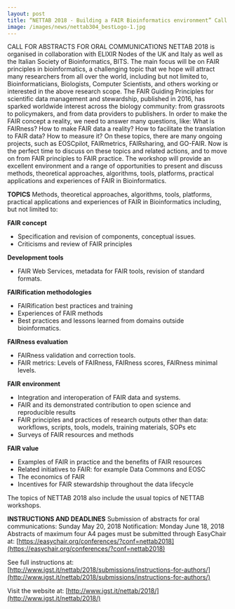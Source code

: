 ```yaml
---
layout: post
title: “NETTAB 2018 - Building a FAIR Bioinformatics environment” Call for Abstracts.
image: /images/news/nettab304_bestLogo-1.jpg
---
```



CALL FOR ABSTRACTS FOR ORAL COMMUNICATIONS
NETTAB 2018 is organised in collaboration with ELIXIR Nodes of the UK and Italy as well as the Italian Society of Bioinformatics, BITS.
The main focus will be on FAIR principles in bioinformatics, a challenging topic that we hope will attract many researchers from all over the world, including but not limited to, Bioinformaticians, Biologists, Computer Scientists, and others working or interested in the above research scope.
The FAIR Guiding Principles for scientific data management and stewardship, published in 2016, has sparked worldwide interest across the biology community: from grassroots to policymakers, and from data providers to publishers.
In order to make the FAIR concept a reality, we need to answer many questions, like: What is FAIRness? How to make FAIR data a reality? How to facilitate the translation to FAIR data? How to measure it? On these topics, there are many ongoing projects, such as EOSCpilot, FAIRmetrics, FAIRsharing, and GO-FAIR.
Now is the perfect time to discuss on these topics and related actions, and to move on from FAIR principles to FAIR practice. The workshop will provide an excellent environment and a range of opportunities to present and discuss methods, theoretical approaches, algorithms, tools, platforms, practical applications and experiences of FAIR in Bioinformatics.

**TOPICS**
Methods, theoretical approaches, algorithms, tools, platforms, practical applications and experiences of FAIR in Bioinformatics including, but not limited to:

**FAIR concept**
* Specification and revision of components, conceptual issues.
* Criticisms and review of FAIR principles

**Development tools**
* FAIR Web Services, metadata for FAIR tools, revision of standard formats.

**FAIRification methodologies**
* FAIRification best practices and training
* Experiences of FAIR methods
* Best practices and lessons learned from domains outside bioinformatics.

**FAIRness evaluation**
* FAIRness validation and correction tools.
* FAIR metrics: Levels of FAIRness, FAIRness scores, FAIRness minimal levels.

**FAIR environment**
* Integration and interoperation of FAIR data and systems.
* FAIR and its demonstrated contribution to open science and reproducible results
* FAIR principles and practices of research outputs other than data: workflows, scripts, tools, models, training materials, SOPs etc
* Surveys of FAIR resources and methods

**FAIR value**
* Examples of FAIR in practice and the benefits of FAIR resources
* Related initiatives to FAIR: for example Data Commons and EOSC
* The economics of FAIR
* Incentives for FAIR stewardship throughout the data lifecycle

The topics of NETTAB 2018 also include the usual topics of NETTAB workshops.

**INSTRUCTIONS AND DEADLINES**
Submission of abstracts for oral communications: Sunday May 20, 2018
Notification: Monday June 18, 2018
Abstracts of maximum four A4 pages must be submitted through EasyChair at:
[https://easychair.org/conferences/?conf=nettab2018](https://easychair.org/conferences/?conf=nettab2018)

See full instructions at:
[http://www.igst.it/nettab/2018/submissions/instructions-for-authors/](http://www.igst.it/nettab/2018/submissions/instructions-for-authors/)

Visit the website at:
[http://www.igst.it/nettab/2018/](http://www.igst.it/nettab/2018/)
